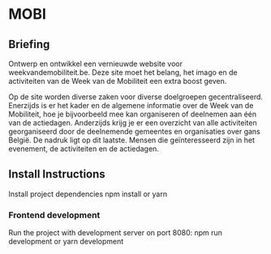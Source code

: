 # MOBI
## Briefing
Ontwerp en ontwikkel een vernieuwde website voor weekvandemobiliteit.be. Deze site moet het belang, het imago en de activiteiten van de Week van de Mobiliteit een extra boost geven.

Op de site worden diverse zaken voor diverse doelgroepen gecentraliseerd. Enerzijds is er het kader en de algemene informatie over de Week van de Mobiliteit, hoe je bijvoorbeeld mee kan organiseren of deelnemen aan één van de actiedagen. Anderzijds krijg je er een overzicht van alle activiteiten georganiseerd door de deelnemende gemeentes en organisaties over gans België. De nadruk ligt op dit laatste. Mensen die geïnteresseerd zijn in het evenement, de activiteiten en de actiedagen.

## Install Instructions

Install project dependencies npm install or yarn

### Frontend development

Run the project with development server on port 8080: npm run development or yarn development
